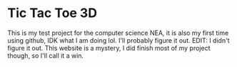 # Tic Tac Toe 3D
This is my test project for the computer science NEA, it is also my first time using github, IDK what I am doing lol. I'll probably figure it out.
 EDIT: I didn't figure it out. This website is a mystery, I did finish most of my project though, so I'll call it a win.

